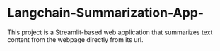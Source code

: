 # Langchain-Summarization-App-
This project is a Streamlit-based web application that summarizes text content from the webpage directly from its url.
